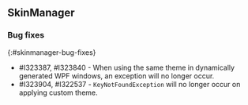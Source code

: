 ## SkinManager

### Bug fixes
{:#skinmanager-bug-fixes}

* \#I323387, \#I323840 - When using the same theme in dynamically generated WPF windows, an exception will no longer occur.
* \#I323904, \#I322537 - `KeyNotFoundException` will no longer occur on applying custom theme.